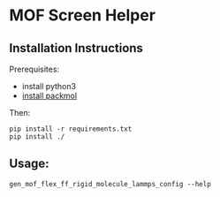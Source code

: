 # MOF Screen Helper

## Installation Instructions

Prerequisites:
* install python3
* [install packmol](http://m3g.iqm.unicamp.br/packmol/userguide.shtml#comp)


Then:

```
pip install -r requirements.txt
pip install ./
```

## Usage:

```
gen_mof_flex_ff_rigid_molecule_lammps_config --help
```
